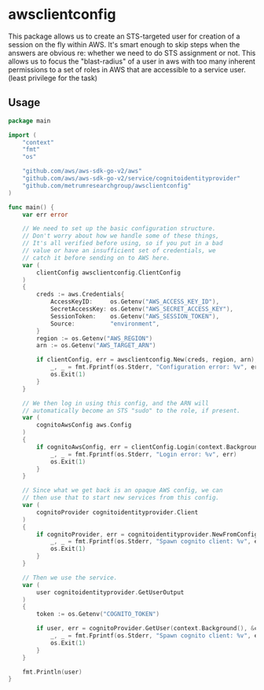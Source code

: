 # awsclientconfig

This package allows us to create an STS-targeted user for creation of a session on the fly within AWS. It's smart enough
to skip steps when the answers are obvious re: whether we need to do STS assignment or not. This allows us to focus the
"blast-radius" of a user in aws with too many inherent permissions to a set of roles in AWS that are accessible to a
service user. (least privilege for the task)

## Usage

```go
package main

import (
	"context"
	"fmt"
	"os"

	"github.com/aws/aws-sdk-go-v2/aws"
	"github.com/aws/aws-sdk-go-v2/service/cognitoidentityprovider"
	"github.com/metrumresearchgroup/awsclientconfig"
)

func main() {
	var err error

	// We need to set up the basic configuration structure.
	// Don't worry about how we handle some of these things,
	// It's all verified before using, so if you put in a bad
	// value or have an insufficient set of credentials, we
	// catch it before sending on to AWS here.
	var (
		clientConfig awsclientconfig.ClientConfig
	)
	{
		creds := aws.Credentials{
			AccessKeyID:     os.Getenv("AWS_ACCESS_KEY_ID"),
			SecretAccessKey: os.Getenv("AWS_SECRET_ACCESS_KEY"),
			SessionToken:    os.Getenv("AWS_SESSION_TOKEN"),
			Source:          "environment",
		}
		region := os.Getenv("AWS_REGION")
		arn := os.Getenv("AWS_TARGET_ARN")

		if clientConfig, err = awsclientconfig.New(creds, region, arn); err != nil {
			_, _ = fmt.Fprintf(os.Stderr, "Configuration error: %v", err)
			os.Exit(1)
		}
	}

	// We then log in using this config, and the ARN will 
	// automatically become an STS "sudo" to the role, if present.
	var (
		cognitoAwsConfig aws.Config
	)
	{
		if cognitoAwsConfig, err = clientConfig.Login(context.Background(), "test-cognito-permissions"); err != nil {
			_, _ = fmt.Fprintf(os.Stderr, "Login error: %v", err)
			os.Exit(1)
		}
	}

	// Since what we get back is an opaque AWS config, we can
	// then use that to start new services from this config.
	var (
		cognitoProvider cognitoidentityprovider.Client
	)
	{
		if cognitoProvider, err = cognitoidentityprovider.NewFromConfig(cognitoAwsConfig); err != nil {
			_, _ = fmt.Fprintf(os.Stderr, "Spawn cognito client: %v", err)
			os.Exit(1)
		}
	}

	// Then we use the service.
	var (
		user cognitoidentityprovider.GetUserOutput
	)
	{
		token := os.Getenv("COGNITO_TOKEN")

		if user, err = cognitoProvider.GetUser(context.Background(), &cognitoidentityprovider.GetUserInput{AccessToken: token}); err != nil {
			_, _ = fmt.Fprintf(os.Stderr, "Spawn cognito client: %v", err)
			os.Exit(1)
		}
	}

	fmt.Println(user)
}
```
